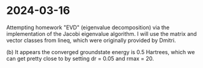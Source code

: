 # 2024-03-16

Attempting homework "EVD" (eigenvalue decomposition) via the implementation of the Jacobi eigenvalue algorithm. I will use the matrix and vector classes from lineq, which were originally provided by Dmitri.

(b) It appears the converged groundstate energy is 0.5 Hartrees, which we can get pretty close to by setting dr = 0.05 and rmax = 20.
